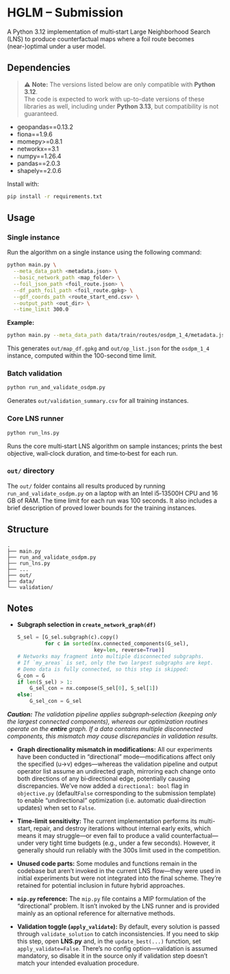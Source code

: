 # HGLM – Submission

A Python 3.12 implementation of multi‑start Large Neighborhood Search (LNS) to produce counterfactual maps where a foil
route becomes (near-)optimal under a user model.

## Dependencies

> ⚠️ **Note:** The versions listed below are only compatible with **Python 3.12**.  
> The code is expected to work with up-to-date versions of these libraries as well, including under **Python 3.13**, but
> compatibility is not guaranteed.

- geopandas==0.13.2
- fiona==1.9.6
- momepy>=0.8.1
- networkx==3.1
- numpy==1.26.4
- pandas==2.0.3
- shapely==2.0.6

Install with:

```bash
pip install -r requirements.txt
````

## Usage

### Single instance

Run the algorithm on a single instance using the following command:

```bash
python main.py \
  --meta_data_path <metadata.json> \
  --basic_network_path <map_folder> \
  --foil_json_path <foil_route.json> \
  --df_path_foil_path <foil_route.gpkg> \
  --gdf_coords_path <route_start_end.csv> \
  --output_path <out_dir> \
  --time_limit 300.0
```

**Example:**

```bash
python main.py --meta_data_path data/train/routes/osdpm_1_4/metadata.json --basic_network_path data/train/maps/osdpm_segment_1.gpkg --foil_json_path data/train/routes/osdpm_1_4/foil_route.json --df_path_foil_path data/train/routes/osdpm_1_4/foil_route.gpkg --gdf_coords_path data/train/routes/osdpm_1_4/route_start_end.csv --output_path out --time_limit 100.0
```

This generates `out/map_df.gpkg` and `out/op_list.json` for the `osdpm_1_4` instance, computed within the 100-second
time limit.

### Batch validation

```bash
python run_and_validate_osdpm.py
```

Generates `out/validation_summary.csv` for all training instances.

### Core LNS runner

```bash
python run_lns.py
```

Runs the core multi‑start LNS algorithm on sample instances; prints the best objective, wall‑clock duration, and
time‑to‑best for each run.

### `out/` directory

The `out/` folder contains all results produced by running `run_and_validate_osdpm.py` on a laptop with an Intel
i5‑13500H CPU and 16 GB of RAM.
The time limit for each run was 100 seconds.
It also includes a brief description of proved lower bounds for the training instances.

## Structure

```
.
├── main.py
├── run_and_validate_osdpm.py
├── run_lns.py
├── ...
├── out/
├── data/
└── validation/
```

## Notes

- **Subgraph selection in `create_network_graph(df)`**
  ```python
  S_sel = [G_sel.subgraph(c).copy()
           for c in sorted(nx.connected_components(G_sel),
                           key=len, reverse=True)]
  # Networks may fragment into multiple disconnected subgraphs.
  # If `my_areas` is set, only the two largest subgraphs are kept.
  # Demo data is fully connected, so this step is skipped:
  G_con = G
  if len(S_sel) > 1:
      G_sel_con = nx.compose(S_sel[0], S_sel[1])
  else:
      G_sel_con = G_sel
    ```

_**Caution:** The validation pipeline applies subgraph‑selection (keeping only the largest connected components),
whereas our optimization routines operate on the **entire** graph. If a data contains multiple disconnected components,
this mismatch may cause discrepancies in validation results._

- **Graph directionality mismatch in modifications:** All our experiments have been conducted in “directional”
  mode—modifications affect only the specified (u→v) edges—whereas the validation pipeline and output operator list
  assume an undirected graph, mirroring each change onto both directions of any bi‑directional edge, potentially causing
  discrepancies. We’ve now added a `directional: bool` flag in `objective.py` (default`False` corresponding to the
  submission template) to enable “undirectional” optimization (i.e. automatic dual‑direction updates) when set to
  `False`.

- **Time-limit sensitivity:** The current implementation performs its multi-start, repair, and destroy iterations
  without internal early exits, which means it may struggle—or even fail to produce a valid counterfactual—under very
  tight time budgets (e.g., under a few seconds). However, it generally should run reliably with the 300s limit used in
  the competition.

- **Unused code parts:** Some modules and functions remain in the codebase but aren’t invoked in the current LNS
  flow—they were used in initial experiments but were not integrated into the final scheme. They’re retained for
  potential inclusion in future hybrid approaches.

- **`mip.py` reference:** The `mip.py` file contains a MIP formulation of the “directional” problem. It isn’t invoked by
  the LNS runner and is provided mainly as an optional reference for alternative methods.

- **Validation toggle (`apply_validate`):** By default, every solution is passed through `validate_solution` to catch
  inconsistencies. If you need to skip this step, open **LNS.py** and, in the `update_best(...)` function, set
  `apply_validate=False`. There’s no config option—validation is assumed mandatory, so disable it in the source only if
  validation step doesn’t match your intended evaluation procedure.
